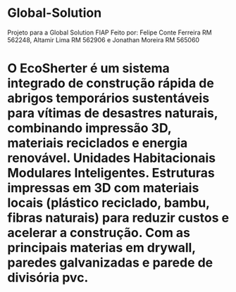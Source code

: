# Global-Solution
Projeto para a Global Solution FIAP
Feito por:
Felipe Conte Ferreira RM 562248,
Altamir Lima RM 562906 e
Jonathan Moreira RM 565060
# O EcoSherter é um sistema integrado de construção rápida de abrigos temporários sustentáveis para vítimas de desastres naturais, combinando impressão 3D, materiais reciclados e energia renovável. Unidades Habitacionais Modulares Inteligentes. Estruturas impressas em 3D com materiais locais (plástico reciclado, bambu, fibras naturais) para reduzir custos e acelerar a construção. Com as principais materias em drywall, paredes  galvanizadas e parede de divisória pvc.

